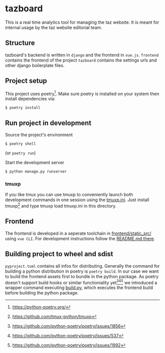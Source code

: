 # tazboard

This is a real time analytics tool for managing the taz website.
It is meant for internal usage by the taz website editorial team.

## Structure

tazboard's backend is written in `django` and the frontend in `vue.js`.
`frontend` contains the frontend of the project
`tazboard` contains the settings urls and other django boilerplate files.

## Project setup

This project uses poetry[^1]. Make sure poetry is installed on your system then install dependencies via:
```shell script
$ poetry install
```

## Run project in development

Source the project's environment
```shell script
$ poetry shell
```
(or `poetry run`)

Start the development server
```shell script
$ python manage.py runserver
```

### tmuxp

If you like tmux you can use tmuxp to conveniently launch both development commands in one session using the [tmuxp.ini](tmuxp.ini).
Just install tmuxp[^5] and type tmuxp load tmuxp.ini in this directory.

## Frontend

The frontend is developed in a seperate toolchain in [frontend/static_src/](frontend/static_src) using `vue CLI`. For development instructions 
follow the [README.md  there](frontend/static_src/README.md).


## Building project to wheel and sdist

`pyproject.toml` contains all infos for distributing. Generally the command for building a python distribution in poetry is `poetry build`.
In our case we want to build the frontend assets first to bundle in the python package. As poetry doesn't support build hooks or similar
functioniality yet[^2][^3][^4] we introduced a wrapper command executing [build.py](build.py), which executes the frontend build before building
the python package.

[^1]: https://python-poetry.org/
[^2]: https://github.com/python-poetry/poetry/issues/1856
[^3]: https://github.com/python-poetry/poetry/issues/537
[^4]: https://github.com/python-poetry/poetry/issues/1992
[^5]: https://github.com/tmux-python/tmuxp
